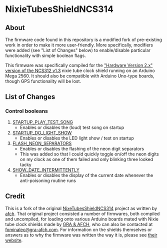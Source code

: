 # NixieTubesShieldNCS314

## About
The firmware code found in this repository is a modified fork of pre-existing work in order to make it more user-friendly.  More specifically, modifiers were added (see "List of Changes" below) to enable/disable particular functionality with simple boolean flags.

This firmware was specifically compiled for the ["Hardware Version 2.x" version of the NCS312 v1.3](https://gra-afch.com/catalog/nixie-tubes-clocks/nixie-tubes-clock-arduino-shield-ncs312-for-xussr-in-12-nixie-tubes/) nixie tube clock shield running on an Arduino Mega 2560.  It should also be compatible with Arduino Uno-type boards, though GPS functionality will be lost.

## List of Changes
### Control booleans
1. [STARTUP_PLAY_TEST_SONG](https://github.com/ckuzma/NixieTubesShieldNCS314/blob/master/Firmware/NixieClockShield_NCS314/NixieClockShield_NCS314.ino#L75)
	- Enables or disables the (loud) test song on startup
2. [STARTUP_DO_LIGHT_SHOW](https://github.com/ckuzma/NixieTubesShieldNCS314/blob/master/Firmware/NixieClockShield_NCS314/NixieClockShield_NCS314.ino#L76)
	- Enables or disables the LED light show / test on startup
3. [FLASH_NEON_SEPARATORS](https://github.com/ckuzma/NixieTubesShieldNCS314/blob/master/Firmware/NixieClockShield_NCS314/NixieClockShield_NCS314.ino#L77)
	- Enables or disables the flashing of the neon digit separators
	- This was added so that I could quickly toggle on/off the neon digits on my clock as one of them failed and only blinking three looked tacky
4. [SHOW_DATE_INTERMITTENTLY](https://github.com/ckuzma/NixieTubesShieldNCS314/blob/master/Firmware/NixieClockShield_NCS314/NixieClockShield_NCS314.ino#L78)
	- Enables or disables the display of the current date whenever the anti-poisoning routine runs

## Credit
This is a fork of the original [NixeTubesShieldNCS314](https://github.com/afch/NixeTubesShieldNCS314) project as written by [afch](https://github.com/afch).  That original project consisted a number of firmwares, both compiled and uncompiled, for loading onto various Arduino boards mated with Nixie tube clock shields made by [GRA & AFCH](http://gra-afch.com), who can also be contacted at [fominalec@gra-afch.com](mailto:fominalec@gra-afch.com).  For information on the shields themselves or answers as to why the firmware was written the way it is, please see [their website](http://gra-afch.com).

